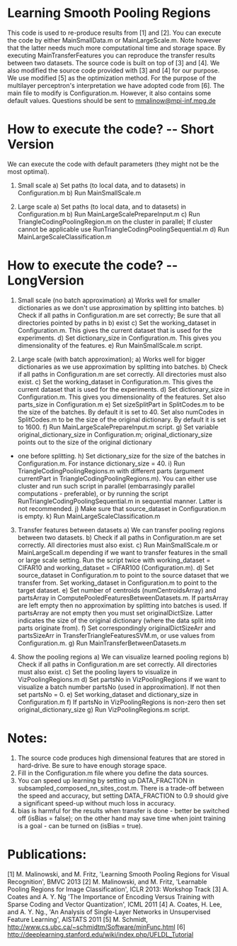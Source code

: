 Learning Smooth Pooling Regions
===============================

This code is used to re-produce results from [1] and [2]. You can execute 
the code by either MainSmallData.m or MainLargeScale.m. Note however that the 
latter needs much more computational time and storage space. By executing 
MainTransferFeatures you can reproduce the transfer results between two 
datasets. The source code is built on top of [3] and [4]. We also modified 
the source code provided with [3] and [4] for our purpose. We use 
modified [5] as the optimization method. For the purpose of the multilayer
perceptron's interpretation we have adopted code from [6]. The main file to 
modify is Configuration.m. However, it also contains some default values.
Questions should be sent to mmalinow@mpi-inf.mpg.de

How to execute the code? -- Short Version
=================================
We can execute the code with default parameters (they might not be the most 
optimal).
1. Small scale
a) Set paths (to local data, and to datasets) in Configuration.m
b) Run MainSmallScale.m

2. Large scale
a) Set paths (to local data, and to datasets) in Configuration.m
b) Run MainLargeScalePrepareInput.m 
c) Run TriangleCodingPoolingRegion.m on the cluster in parallel;
If cluster cannot be applicable use RunTriangleCodingPoolingSequential.m
d) Run MainLargeScaleClassification.m

How to execute the code? -- LongVersion
=================================
1. Small scale (no batch approximation)
a) Works well for smaller dictionaries as we don't use approximation by splitting into batches.
b) Check if all paths in Configuration.m are set correctly;
Be sure that all directories pointed by paths in b) exist
c) Set the working_dataset in Configuration.m. This gives the current dataset
that is used for the experiments.
d) Set dictionary_size in Configuration.m. This gives you dimensionality
of the features.
e) Run MainSmallScale.m script.

2. Large scale (with batch approximation);
a) Works well for bigger dictionaries as we use approximation by splitting into batches.
b) Check if all paths in Configuration.m are set correctly. All directories must also exist.
c) Set the working_dataset in Configuration.m. This gives the current dataset
that is used for the experiments.
d) Set dictionary_size in Configuration.m. This gives you dimensionality
of the features. Set also parts_size in Configuration.m
e) Set sizeSplitPart in SplitCodes.m to be the size of the batches.
By default it is set to 40.
Set also numCodes in SplitCodes.m to be the size of the original dictionary.
By default it is set to 1600.
f) Run MainLargeScalePrepareInput.m script.
g) Set variable original_dictionary_size in Configuration.m;
original_dictionary_size points out to the size of the original dictionary
- one before splitting.
h) Set dictionary_size for the size of the batches in Configuration.m. 
For instance dictionary_size = 40.
i) Run TriangleCodingPoolingRegions.m with different parts (argument currentPart
in TriangleCodingPoolingRegions.m). You can either use cluster and run
such script in parallel (embarrasingly parallel computations - preferable),
or by running the script RunTriangleCodingPoolingSequential.m in sequential
manner. Latter is not recommended.
j) Make sure that source_dataset in Configuration.m is empty.
k) Run MainLargeScaleClassification.m

3. Transfer features between datasets
a) We can transfer pooling regions between two datasets.
b) Check if all paths in Configuration.m are set correctly. All directories must also exist.
c) Run MainSmallScale.m or MainLargeScall.m depending if we want to transfer
features in the small or large scale setting. Run the script twice with 
working_dataset = CIFAR10 and working_dataset = CIFAR100 (Configuration.m).
d) Set source_dataset in Configuration.m to point to the source dataset that
we transfer from. Set working_dataset in Configuration.m to point to the 
target dataset. 
e) Set number of centroids (numCentroidsArray) and partsArray in ComputePooledFeaturesBetweenDatasets.m.
If partsArray are left empty then no approximation by splitting into batches is used.
If partsArray are not empty then you must set originalDictSize. Latter indicates
the size of the original dictionary (where the data split into parts originate from).
f) Set correspondingly originalDictSizeArr and partsSizeArr in 
TransferTriangleFeaturesSVM.m, or use values from Configuration.m.
g) Run MainTransferBetweenDatasets.m

4. Show the pooling regions
a) We can visualize learned pooling regions
b) Check if all paths in Configuration.m are set correctly. All directories must also exist.
c) Set the pooling layers to visualize in VizPoolingRegions.m
d) Set partsNo in VizPoolingRegions if we want to visualize a batch
number partsNo (used in approximation). If not then set partsNo = 0. 
e) Set working_dataset and dictionary_size in Configuration.m
f) If partsNo in VizPoolingRegions is non-zero then set original_dictionary_size
g) Run VizPoolingRegions.m script.

Notes:
=================================
1. The source code produces high dimensional features that are stored 
in hard-drive. Be sure to have enough storage space.
2. Fill in the Configuration.m file where you define the data sources.
3. You can speed up learning by setting up DATA_FRACTION in 
subsampled_composed_nn_sites_cost.m. There is a trade-off between the 
speed and accuracy, but setting DATA_FRACTION to 0.9 should give a 
significant speed-up without much loss in accuracy.
4. bias is harmful for the results when transfer is done - 
better be switched off (isBias = false); on the other hand may save time
when joint training is a goal - can be turned on (isBias = true).

Publications:
=================================
[1] M. Malinowski, and M. Fritz, 'Learning Smooth Pooling Regions for Visual Recognition', BMVC 2013 
[2] M. Malinowski, and M. Fritz, 'Learnable Pooling Regions for Image Classification', ICLR 2013: Workshop Track
[3] A. Coates and A. Y. Ng 'The Importance of Encoding Versus Training with Sparse Coding and Vector Quantization', ICML 2011
[4] A. Coates, H. Lee, and A. Y. Ng., 'An Analysis of Single-Layer Networks in Unsupervised Feature Learning', AISTATS 2011
[5] M. Schmidt, http://www.cs.ubc.ca/~schmidtm/Software/minFunc.html
[6] http://deeplearning.stanford.edu/wiki/index.php/UFLDL_Tutorial
